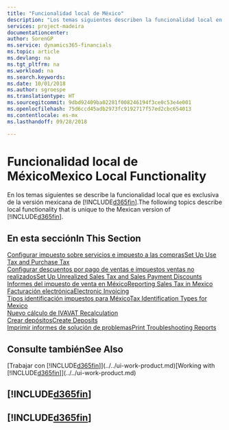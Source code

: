 ```yaml
---
title: "Funcionalidad local de México"
description: "Los temas siguientes describen la funcionalidad local en la versión mexicana de [!INCLUDE[d365fin](../../includes/d365fin_md.md)]."
services: project-madeira
documentationcenter: 
author: SorenGP
ms.service: dynamics365-financials
ms.topic: article
ms.devlang: na
ms.tgt_pltfrm: na
ms.workload: na
ms.search.keywords: 
ms.date: 10/01/2018
ms.author: sgroespe
ms.translationtype: HT
ms.sourcegitcommit: 9dbd92409ba02281f008246194f3ce0c53e4e001
ms.openlocfilehash: 75d6ccd45adb2973fc9192717f57ed2cbc654013
ms.contentlocale: es-mx
ms.lasthandoff: 09/28/2018

---
```

# <a name="mexico-local-functionality"></a><span data-ttu-id="b0252-103">Funcionalidad local de México</span><span class="sxs-lookup"><span data-stu-id="b0252-103">Mexico Local Functionality</span></span>
<span data-ttu-id="b0252-104">En los temas siguientes se describe la funcionalidad local que es exclusiva de la versión mexicana de [!INCLUDE[d365fin](../../includes/d365fin_md.md)].</span><span class="sxs-lookup"><span data-stu-id="b0252-104">The following topics describe local functionality that is unique to the Mexican version of [!INCLUDE[d365fin](../../includes/d365fin_md.md)].</span></span>  

## <a name="in-this-section"></a><span data-ttu-id="b0252-105">En esta sección</span><span class="sxs-lookup"><span data-stu-id="b0252-105">In This Section</span></span>  
[<span data-ttu-id="b0252-106">Configurar impuesto sobre servicios e impuesto a las compras</span><span class="sxs-lookup"><span data-stu-id="b0252-106">Set Up Use Tax and Purchase Tax</span></span>](how-to-set-up-use-tax-and-purchase-tax.md)  
[<span data-ttu-id="b0252-107">Configurar descuentos por pago de ventas e impuestos ventas no realizados</span><span class="sxs-lookup"><span data-stu-id="b0252-107">Set Up Unrealized Sales Tax and Sales Payment Discounts</span></span>](how-to-set-up-unrealized-sales-tax-and-sales-payment-discounts.md)  
[<span data-ttu-id="b0252-108">Informes del impuesto de venta en México</span><span class="sxs-lookup"><span data-stu-id="b0252-108">Reporting Sales Tax in Mexico</span></span>](mexico-sales-tax.md)  
[<span data-ttu-id="b0252-109">Facturación electrónica</span><span class="sxs-lookup"><span data-stu-id="b0252-109">Electronic Invoicing</span></span>](electronic-invoicing.md)  
[<span data-ttu-id="b0252-110">Tipos identificación impuestos para México</span><span class="sxs-lookup"><span data-stu-id="b0252-110">Tax Identification Types for Mexico</span></span>](tax-identification-types-for-mexico.md)  
[<span data-ttu-id="b0252-111">Nuevo cálculo de IVA</span><span class="sxs-lookup"><span data-stu-id="b0252-111">VAT Recalculation</span></span>](vat-recalculation.md)  
[<span data-ttu-id="b0252-112">Crear depósitos</span><span class="sxs-lookup"><span data-stu-id="b0252-112">Create Deposits</span></span>](how-to-create-deposits.md)  
[<span data-ttu-id="b0252-113">Imprimir informes de solución de problemas</span><span class="sxs-lookup"><span data-stu-id="b0252-113">Print Troubleshooting Reports</span></span>](how-to-print-troubleshooting-reports.md)

## <a name="see-also"></a><span data-ttu-id="b0252-114">Consulte también</span><span class="sxs-lookup"><span data-stu-id="b0252-114">See Also</span></span>
<span data-ttu-id="b0252-115">[Trabajar con [!INCLUDE[d365fin](../../includes/d365fin_md.md)]](../../ui-work-product.md)</span><span class="sxs-lookup"><span data-stu-id="b0252-115">[Working with [!INCLUDE[d365fin](../../includes/d365fin_md.md)]](../../ui-work-product.md)</span></span>    

## [!INCLUDE[d365fin](../../includes/free_trial_md.md)]  
## [!INCLUDE[d365fin](../../includes/training_link_md.md)]

